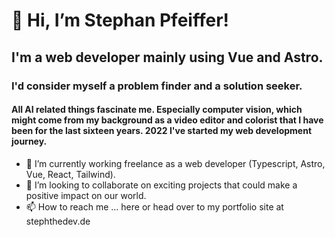 # 👋 Hi, I’m Stephan Pfeiffer!
## I'm a web developer mainly using Vue and Astro.
### I'd consider myself a problem finder and a solution seeker.
#### All AI related things fascinate me. Especially computer vision, which might come from my background as a video editor and colorist that I have been for the last sixteen years. 2022 I've started my web development journey.

- 🌱 I’m currently working freelance as a web developer (Typescript, Astro, Vue, React, Tailwind).
- 💞️ I’m looking to collaborate on exciting projects that could make a positive impact on our world.
- 📫 How to reach me ... here or head over to my portfolio site at stephthedev.de

<!---
Steph-The-Dev/Steph-The-Dev is a ✨ special ✨ repository because its `README.md` (this file) appears on your GitHub profile.
You can click the Preview link to take a look at your changes.
--->
